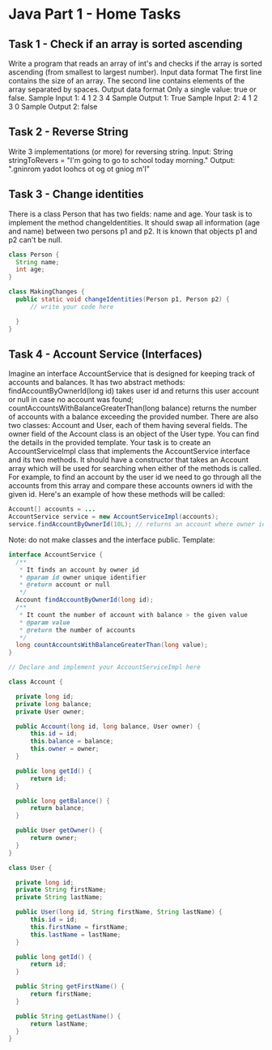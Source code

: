 # Java Part 1 - Home Tasks
## Task 1 - Check if an array is sorted ascending
Write a program that reads an array of int's and checks if the array is sorted ascending (from smallest to largest number).
Input data format
The first line contains the size of an array.
The second line contains elements of the array separated by spaces.
Output data format
Only a single value: true or false.
Sample Input 1:
4
1 2 3 4
Sample Output 1:
True
Sample Input 2:
4
1 2 3 0
Sample Output 2:
false

## Task 2 - Reverse String

Write 3 implementations (or more) for reversing string.
Input:
String stringToRevers = "I'm going to go to school today morning."
Output:
".gninrom yadot loohcs ot og ot gniog m'I"

## Task 3 - Change identities
There is a class Person that has two fields: name and age. Your task is to implement the method changeIdentities. It should swap all information (age and name) between two persons p1 and p2.
It is known that objects p1 and p2 can't be null.
``` java
class Person {
  String name;
  int age;
}

class MakingChanges {
  public static void changeIdentities(Person p1, Person p2) {
      // write your code here

  }
}
```

## Task 4 - Account Service (Interfaces)
Imagine an interface AccountService that is designed for keeping track of accounts and balances.
It has two abstract methods:
findAccountByOwnerId(long id) takes user id and returns this user account or null in case no account was found;
countAccountsWithBalanceGreaterThan(long balance) returns the number of accounts with a balance exceeding the provided number.
There are also two classes: Account and User, each of them having several fields. The owner field of the Account class is an object of the User type. You can find the details in the provided template.
Your task is to create an AccountServiceImpl class that implements the AccountService interface and its two methods.
It should have a constructor that takes an Account array which will be used for searching when either of the methods is called.
For example, to find an account by the user id we need to go through all the accounts from this array and compare these accounts owners id with the given id.
Here's an example of how these methods will be called:
``` java
Account[] accounts = ...
AccountService service = new AccountServiceImpl(accounts);
service.findAccountByOwnerId(10L); // returns an account where owner id is 10
```
Note: do not make classes and the interface public.
Template:
``` java
interface AccountService {
  /**
   * It finds an account by owner id
   * @param id owner unique identifier
   * @return account or null
   */
  Account findAccountByOwnerId(long id);
  /**
   * It count the number of account with balance > the given value
   * @param value
   * @return the number of accounts
   */
  long countAccountsWithBalanceGreaterThan(long value);
}

// Declare and implement your AccountServiceImpl here

class Account {

  private long id;
  private long balance;
  private User owner;

  public Account(long id, long balance, User owner) {
      this.id = id;
      this.balance = balance;
      this.owner = owner;
  }

  public long getId() {
      return id;
  }

  public long getBalance() {
      return balance;
  }

  public User getOwner() {
      return owner;
  }
}

class User {

  private long id;
  private String firstName;
  private String lastName;

  public User(long id, String firstName, String lastName) {
      this.id = id;
      this.firstName = firstName;
      this.lastName = lastName;
  }

  public long getId() {
      return id;
  }

  public String getFirstName() {
      return firstName;
  }

  public String getLastName() {
      return lastName;
  }
}

```